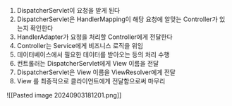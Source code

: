 1. DispatcherServlet이 요청을 받게 된다
2. DispatcherServlet은 HandlerMapping이 해당 요청에 알맞는 Controller가 있는지 확인한다
3. HandlerAdapter가 요청을 처리할 Controller에게 전달한다
4. Controller는 Service에게 비즈니스 로직을 위임 
5. 데이터베이스에서 필요한 데이터를 받아오는 등의 처리 수행
6. 컨트롤러는 DispatcherServlet에게 View 이름을 전달
7. DispatcherServlet은 View 이름을 ViewResolver에게 전달
8. View 를 최종적으로 클라이언트에게 전달함으로써 마무리

![[Pasted image 20240903181201.png]]
